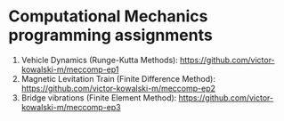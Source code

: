 # Computational Mechanics programming assignments

1. Vehicle Dynamics (Runge-Kutta Methods): https://github.com/victor-kowalski-m/meccomp-ep1
2. Magnetic Levitation Train (Finite Difference Method): https://github.com/victor-kowalski-m/meccomp-ep2
3. Bridge vibrations (Finite Element Method): https://github.com/victor-kowalski-m/meccomp-ep3
